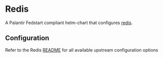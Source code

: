 # Redis

A Palantir Fedstart compliant helm-chart that configures [redis](https://github.com/redis/redis).

## Configuration

Refer to the Redis [README](./charts/redis/README.md#parameters) for all available upstream configuration options